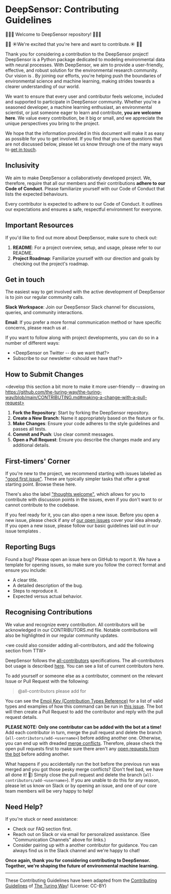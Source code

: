 # DeepSensor: Contributing Guidelines

🎉🎈🍰 Welcome to DeepSensor repository! 🍰🎈🎉

💫🐥 ☀️We're excited that you're here and want to contribute.☀️ 🐥💫

Thank you for considering a contribution to the DeepSensor project! DeepSensor is a Python package dedicated to modeling environmental data with neural processes. With DeepSensor, we aim to provide a user-friendly, effective, and robust solution for the environmental research community. Our vision is <VISION>. By joining our efforts, you're helping push the boundaries of environmental science and machine learning, making strides towards a clearer understanding of our world.

We want to ensure that every user and contributor feels welcome, included and supported to participate in DeepSensor community. Whether you're a seasoned developer, a machine learning enthusiast, an environmental scientist, or just someone eager to learn and contribute, **you are welcome here**. We value every contribution, be it big or small, and we appreciate the unique perspectives you bring to the project.

We hope that the information provided in this document will make it as easy as possible for you to get involved. If you find that you have questions that are not discussed below, please let us know through one of the many ways to [get in touch](#get-in-touch).

## Inclusivity

We aim to make DeepSensor a collaboratively developed project. We, therefore, require that all our members and their contributions **adhere to our Code of Conduct**. Please familiarize yourself with our Code of Conduct that lists the expected behaviours.

Every contributor is expected to adhere to our Code of Conduct. It outlines our expectations and ensures a safe, respectful environment for everyone.

## Important Resources

If you'd like to find out more about DeepSensor, make sure to check out:

1. **README**: For a project overview, setup, and usage, please refer to our README.
2. **Project Roadmap**: Familiarize yourself with our direction and goals by checking out the project's roadmap.

## Get in touch

The easiest way to get involved with the active development of DeepSensor is to join our regular community calls. <more info about community calls here>

**Slack Workspace**: Join our DeepSensor Slack channel for discussions, queries, and community interactions.

**Email**: If you prefer a more formal communication method or have specific concerns, please reach us at <ADD EMAIL ADDRESS>.

If you want to follow along with project developments, you can do so in a number of different ways:

- <DeepSensor on Twitter -- do we want that?>
- Subscribe to our newsletter <should we have that?>

## How to Submit Changes

<develop this section a bit more to make it more user-friendly -- drawing on https://github.com/the-turing-way/the-turing-way/blob/main/CONTRIBUTING.md#making-a-change-with-a-pull-request>

1. **Fork the Repository**: Start by forking the DeepSensor repository.
2. **Create a New Branch**: Name it appropriately based on the feature or fix.
3. **Make Changes**: Ensure your code adheres to the style guidelines and passes all tests.
4. **Commit and Push**: Use clear commit messages.
5. **Open a Pull Request**: Ensure you describe the changes made and any additional details.

## First-timers' Corner

If you're new to the project, we recommend starting with issues labeled as ["good first issue"](https://github.com/tom-andersson/deepsensor/issues?q=is:issue+is:open+label:%22good+first+issue%22). These are typically simpler tasks that offer a great starting point. Browse these here.

There's also the label ["thoughts welcome"](https://github.com/tom-andersson/deepsensor/issues?q=is:issue+is:open+label:%22thoughts+welcome%22), which allows for you to contribute with discussion points in the issues, even if you don't want to or cannot contribute to the codebase.

If you feel ready for it, you can also open a new issue. Before you open a new issue, please check if any of [our open issues](https://github.com/tom-andersson/deepsensor/issues) cover your idea already. If you open a new issue, please follow our basic guidelines laid out in our issue templates <link>.

## Reporting Bugs

Found a bug? Please open an issue here on GitHub to report it. We have a template for opening issues, so make sure you follow the correct format and ensure you include:

- A clear title.
- A detailed description of the bug.
- Steps to reproduce it.
- Expected versus actual behavior.

## Recognising Contributions

We value and recognize every contribution. All contributors will be acknowledged in our CONTRIBUTORS.md file. Notable contributions will also be highlighted in our regular community updates.

<we could also consider adding all-contributors, and add the following section from TTW>

DeepSensor follows the [all-contributors](https://github.com/kentcdodds/all-contributors#emoji-key) specifications. The all-contributors bot usage is described [here](https://allcontributors.org/docs/en/bot/usage). You can see a list of current contributors here.

To add yourself or someone else as a contributor, comment on the relevant Issue or Pull Request with the following:

> @all-contributors please add <username> for <contributions>

You can see the [Emoji Key (Contribution Types Reference)](https://allcontributors.org/docs/en/emoji-key) for a list of valid <contribution> types and examples of how this command can be run in [this issue](https://github.com/alan-turing-institute/the-turing-way/issues/274). The bot will then create a Pull Request to add the contributor and reply with the pull request details.

**PLEASE NOTE: Only one contributor can be added with the bot at a time!** Add each contributor in turn, merge the pull request and delete the branch (`all-contributors/add-<username>`) before adding another one. Otherwise, you can end up with dreaded [merge conflicts](https://help.github.com/articles/about-merge-conflicts). Therefore, please check the open pull requests first to make sure there aren't any [open requests from the bot](https://github.com/tom-andersson/deepsensor/pulls/app%2Fallcontributors) before adding another.

What happens if you accidentally run the bot before the previous run was merged and you got those pesky merge conflicts? (Don't feel bad, we have all done it! 🙈) Simply close the pull request and delete the branch (`all-contributors/add-<username>`). If you are unable to do this for any reason, please let us know on Slack <link to Slack> or by opening an issue, and one of our core team members will be very happy to help!

## Need Help?

If you're stuck or need assistance:

- Check our FAQ section first.
- Reach out on Slack or via email for personalized assistance. (See "Communication Channels" above for links.)
- Consider pairing up with a another contributor for guidance. You can always find us in the Slack channel and we're happy to chat!

**Once again, thank you for considering contributing to DeepSensor. Together, we're shaping the future of environmental machine learning.**

----

These Contributing Guidelines have been adapted from the [Contributing Guidelines](https://github.com/the-turing-way/the-turing-way/blob/main/CONTRIBUTING.md#recognising-contributions) of [The Turing Way](https://github.com/the-turing-way/the-turing-way)! (License: CC-BY)